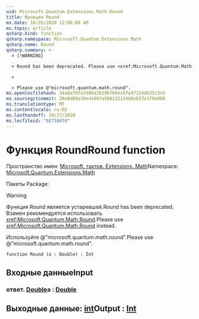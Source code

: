 ```yaml
---
uid: Microsoft.Quantum.Extensions.Math.Round
title: Функция Round
ms.date: 10/26/2020 12:00:00 AM
ms.topic: article
qsharp.kind: function
qsharp.namespace: Microsoft.Quantum.Extensions.Math
qsharp.name: Round
qsharp.summary: >-
  > [!WARNING]

  > Round has been deprecated. Please use <xref:Microsoft.Quantum.Math.Round> instead.

  >

  > Please use @"microsoft.quantum.math.round".
ms.openlocfilehash: 34a9a70fe2d88a26196f09ec6fe97124db35c3a5
ms.sourcegitcommit: 29e0d88a30e4166fa580132124b0eb57e1f0e986
ms.translationtype: MT
ms.contentlocale: ru-RU
ms.lasthandoff: 10/27/2020
ms.locfileid: "92710078"
---
```

# <a name="round-function"></a><span data-ttu-id="9a92f-102">Функция Round</span><span class="sxs-lookup"><span data-stu-id="9a92f-102">Round function</span></span>

<span data-ttu-id="9a92f-103">Пространство имен: [Microsoft. тактов. Extensions. Math](xref:Microsoft.Quantum.Extensions.Math)</span><span class="sxs-lookup"><span data-stu-id="9a92f-103">Namespace: [Microsoft.Quantum.Extensions.Math](xref:Microsoft.Quantum.Extensions.Math)</span></span>

<span data-ttu-id="9a92f-104">Пакеты [](https://nuget.org/packages/)</span><span class="sxs-lookup"><span data-stu-id="9a92f-104">Package: [](https://nuget.org/packages/)</span></span>


> [!WARNING]
> <span data-ttu-id="9a92f-105">Функция Round является устаревшей.</span><span class="sxs-lookup"><span data-stu-id="9a92f-105">Round has been deprecated.</span></span> <span data-ttu-id="9a92f-106">Взамен рекомендуется использовать <xref:Microsoft.Quantum.Math.Round>.</span><span class="sxs-lookup"><span data-stu-id="9a92f-106">Please use <xref:Microsoft.Quantum.Math.Round> instead.</span></span>
>
> <span data-ttu-id="9a92f-107">Используйте @"microsoft.quantum.math.round".</span><span class="sxs-lookup"><span data-stu-id="9a92f-107">Please use @"microsoft.quantum.math.round".</span></span>



```qsharp
function Round (a : Double) : Int
```


## <a name="input"></a><span data-ttu-id="9a92f-108">Входные данные</span><span class="sxs-lookup"><span data-stu-id="9a92f-108">Input</span></span>

### <a name="a--double"></a><span data-ttu-id="9a92f-109">ответ. [Double](xref:microsoft.quantum.lang-ref.double)</span><span class="sxs-lookup"><span data-stu-id="9a92f-109">a : [Double](xref:microsoft.quantum.lang-ref.double)</span></span>





## <a name="output--int"></a><span data-ttu-id="9a92f-110">Выходные данные: [int](xref:microsoft.quantum.lang-ref.int)</span><span class="sxs-lookup"><span data-stu-id="9a92f-110">Output : [Int](xref:microsoft.quantum.lang-ref.int)</span></span>


